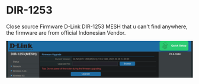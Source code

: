 # DIR-1253
Close source Firmware D-Link DIR-1253 MESH that u can't find anywhere, the firmware are from official Indonesian Vendor.

![Lastest Firmware: DLINK_N2M_ID_V1.6.1684.bin](2025-02-21_screenshot.png)
